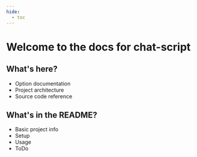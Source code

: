 ```yaml
---
hide:
  - toc
---
```


# Welcome to the docs for chat-script

## What's here?

- Option documentation
- Project architecture
- Source code reference

## What's in the README?

- Basic project info
- Setup
- Usage
- ToDo
